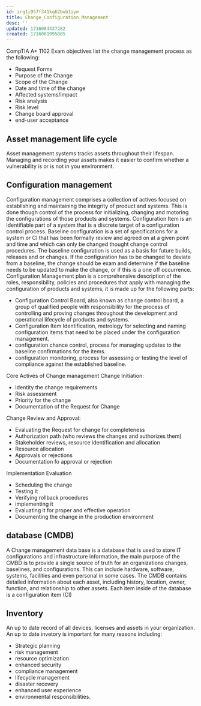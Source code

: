 ```yaml
---
id: zrg1i957f341kq62bwb1iym
title: Change_Configuration_Management
desc: ''
updated: 1716084437282
created: 1716081995085
---
```


CompTIA A+ 1102 Exam objectives list the change management process as the following:

- Request Forms
- Purpose of the Change
- Scope of the Change
- Date and time of the change
- Affected systems/impact
- Risk analysis
- Risk level
- Change board approval
- end-user acceptance

## Asset management life cycle

Asset management systems tracks assets throughout their lifespan. Managing and recording your assets makes it easier to confirm whether a vulnerability is or is not in you environment.

## Configuration management

Configuration management comprises a collection of actives focused on establishing and maintaining the integrity of product and systems. This is done though control of the process for initializing, changing and motoring the configurations of those products and systems.
Configuration Item is an identifiable part of a system that is a discrete target of a configuration control process.
Baseline configuration is a set of specifications for a system or CI that has been formally review and agreed on at a given point and time and which can only be changed thought change control procedures. The baseline configuration is used as a basis for future builds, releases and or changes.
If the configuration has to be changed to deviate from a baseline, the change should be exam and determine if the baseline needs to be updated to make the change, or if this is a one off occurrence.
Configuration Management plan is a comprehensive description of the roles, responsibility, policies and procedures that apply with managing the configuration of products and systems, it is made up for the following parts:

- Configuration Control Board, also known as change control board, a group of qualified people with responsibility for the process of controlling and proving changes throughout the development and operational lifecycle of products and systems.
- Configuration Item Identification, metrology for selecting and naming configuration items that need to be placed under the configuration management.
- configuration chance control, process for managing updates to the baseline confirmations for the items.
- configuration monitoring, process for assessing or testing the level of compliance against the established baseline.

Core Actives of Change management
Change Initiation:

- Identity the change requirements
- Risk assessment
- Priority for the change
- Documentation of the Request for Change

Change Review and Approval:

- Evaluating the Request for change for completeness
- Authorization path (who reviews the changes and authorizes them)
- Stakeholder reviews, resource identification and allocation
- Resource allocation
- Approvals or rejections
- Documentation fo approval or rejection

Implementation Evaluation

- Scheduling the change
- Testing it
- Verifying rollback procedures
- implementing it
- Evaluating it for proper and effective operation
- Documenting the change in the production environment

## database (CMDB)

 A Change management data base is a database that is used to store IT configurations and infrastructure information, the main purpose of the CMBD is to provide a single source of truth for an organizations changes, baselines, and configurations. This can include hardware, software, systems, facilities and even personal in some cases. The CMDB contains detailed information about each asset, including history, location, owner, function, and relationship to other assets. Each item inside of the database is a configuration item (CI)

## Inventory

An up to date record of all devices, licenses and assets in your organization. An up to date invetory is important for many reasons including:

- Strategic planning
- risk management
- resource optimization
- enhanced security
- compliance management
- lifecycle management
- disaster recovery
- enhanced user experience
- environmental responsibilities.